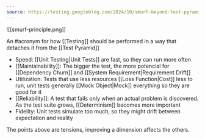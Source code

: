 ```yaml
---
source: https://testing.googleblog.com/2024/10/smurf-beyond-test-pyramid.html?utm_source=tldrwebdev
---
```


![[smurf-principle.png]]

An #acronym for how [[Testing]] should be performed in a way that detaches it from the [[Test Pyramid]]

- Speed: [[Unit Testing|Unit Tests]] are fast, so they can run more often
- [[Maintainability]]: The bigger the test, the more potencial for [[Dependency Churn]] and [[System Requirement|Requirement Drift]]
- Utilization: Tests that use less resources [[Loss Function|Cost]] less to run, unit tests generally [[Mock Object|Mock]] everything so they are good for it
- [[Reliability]]: A test that fails only when an actual problem is discovered. As the test suite grows, [[Determinism]] becomes more important
- Fidelity: Unit tests simulate too much, so they might drift between expectation and reality

The points above are tensions, improving a dimension affects the others.

